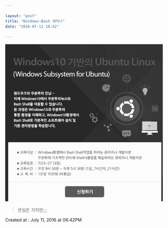 ```yaml
---

layout: "post"  
title: "Windows-Bash 세미나"  
date: "2016-07-11 18:42"

---
```


![Images](/media/2016/07/13652268_1233255496714955_1782653356_n.jpg)

> 관심은 가지만;;;

Created at : July 11, 2016 at 06:42PM
